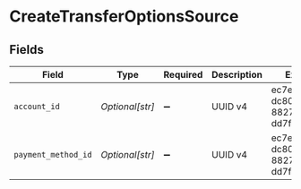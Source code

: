 # CreateTransferOptionsSource


## Fields

| Field                                | Type                                 | Required                             | Description                          | Example                              |
| ------------------------------------ | ------------------------------------ | ------------------------------------ | ------------------------------------ | ------------------------------------ |
| `account_id`                         | *Optional[str]*                      | :heavy_minus_sign:                   | UUID v4                              | ec7e1848-dc80-4ab0-8827-dd7fc0737b43 |
| `payment_method_id`                  | *Optional[str]*                      | :heavy_minus_sign:                   | UUID v4                              | ec7e1848-dc80-4ab0-8827-dd7fc0737b43 |